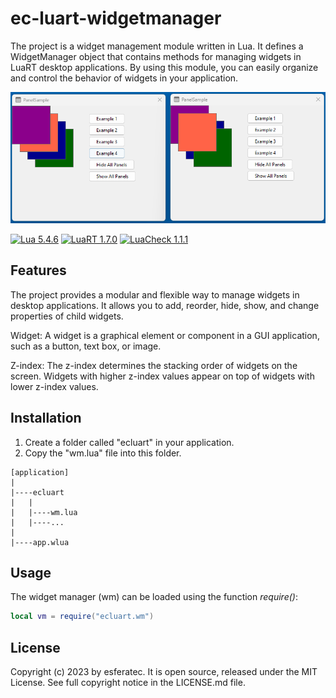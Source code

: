 # ec-luart-widgetmanager

The project is a widget management module written in Lua. It defines a WidgetManager object that contains methods for managing widgets in LuaRT desktop applications. By using this module, you can easily organize and control the behavior of widgets in your application.

![Screenshot of the Panel Example](/readme.png)

[![Lua 5.4.6](https://badgen.net/badge/Lua/5.4.6/yellow)](https://github.com/lua/lua)
[![LuaRT 1.7.0](https://badgen.net/badge/LuaRT/1.7.0/blue)](https://github.com/samyeyo/LuaRT)
[![LuaCheck 1.1.1](https://badgen.net/badge/LuaCheck/1.1.1/green)](https://github.com/lunarmodules/luacheck)

## Features

The project provides a modular and flexible way to manage widgets in desktop applications. It allows you to add, reorder, hide, show, and change properties of child widgets.

Widget: A widget is a graphical element or component in a GUI application, such as a button, text box, or image.

Z-index: The z-index determines the stacking order of widgets on the screen. Widgets with higher z-index values appear on top of widgets with lower z-index values.

## Installation

1. Create a folder called "ecluart" in your application.
2. Copy the "wm.lua" file into this folder.

```text
[application]
|
|----ecluart
|   |
|   |----wm.lua
|   |----...
|
|----app.wlua
```

## Usage

The widget manager (wm) can be loaded using the function *require()*:

```lua
local vm = require("ecluart.wm") 
```

## License

Copyright (c) 2023 by esferatec.
It is open source, released under the MIT License.
See full copyright notice in the LICENSE.md file.
